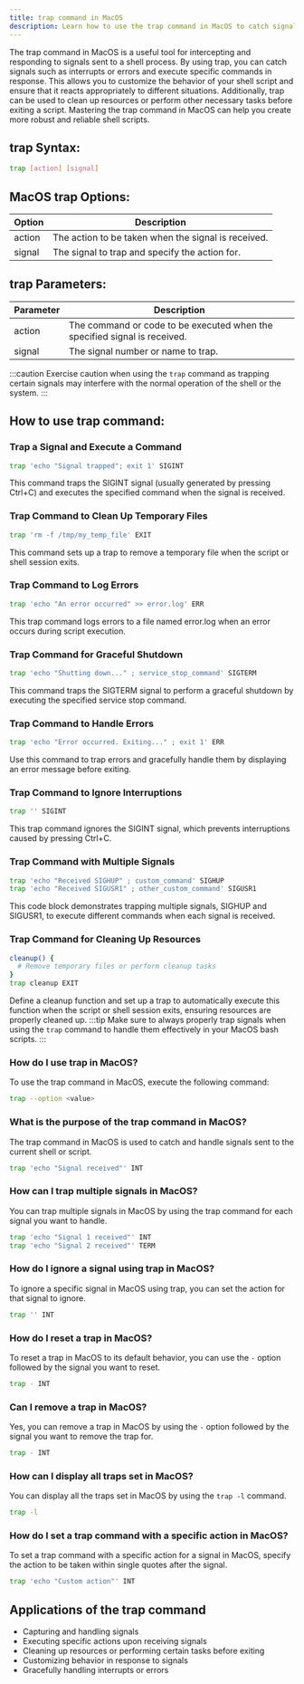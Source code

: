 ```yaml
---
title: trap command in MacOS
description: Learn how to use the trap command in MacOS to catch signals and execute commands. Master the trap command with our comprehensive guide.
---
```


The trap command in MacOS is a useful tool for intercepting and responding to signals sent to a shell process. By using trap, you can catch signals such as interrupts or errors and execute specific commands in response. This allows you to customize the behavior of your shell script and ensure that it reacts appropriately to different situations. Additionally, trap can be used to clean up resources or perform other necessary tasks before exiting a script. Mastering the trap command in MacOS can help you create more robust and reliable shell scripts.
## trap Syntax:
```bash
trap [action] [signal]
```
## MacOS trap Options:
| Option | Description                               |
|--------|-------------------------------------------|
| action | The action to be taken when the signal is received. |
| signal | The signal to trap and specify the action for. |

## trap Parameters:
| Parameter | Description                               |
|-----------|-------------------------------------------|
| action    | The command or code to be executed when the specified signal is received. |
| signal    | The signal number or name to trap.        |

:::caution
Exercise caution when using the `trap` command as trapping certain signals may interfere with the normal operation of the shell or the system.
:::
## How to use trap command:
### Trap a Signal and Execute a Command
```bash
trap 'echo "Signal trapped"; exit 1' SIGINT
```
This command traps the SIGINT signal (usually generated by pressing Ctrl+C) and executes the specified command when the signal is received.

### Trap Command to Clean Up Temporary Files
```bash
trap 'rm -f /tmp/my_temp_file' EXIT
```
This command sets up a trap to remove a temporary file when the script or shell session exits.

### Trap Command to Log Errors
```bash
trap 'echo "An error occurred" >> error.log' ERR
```
This trap command logs errors to a file named error.log when an error occurs during script execution.

### Trap Command for Graceful Shutdown
```bash
trap 'echo "Shutting down..." ; service_stop_command' SIGTERM
```
This command traps the SIGTERM signal to perform a graceful shutdown by executing the specified service stop command.

### Trap Command to Handle Errors
```bash
trap 'echo "Error occurred. Exiting..." ; exit 1' ERR
```
Use this command to trap errors and gracefully handle them by displaying an error message before exiting.

### Trap Command to Ignore Interruptions
```bash
trap '' SIGINT
```
This trap command ignores the SIGINT signal, which prevents interruptions caused by pressing Ctrl+C.

### Trap Command with Multiple Signals
```bash
trap 'echo "Received SIGHUP" ; custom_command' SIGHUP
trap 'echo "Received SIGUSR1" ; other_custom_command' SIGUSR1
```
This code block demonstrates trapping multiple signals, SIGHUP and SIGUSR1, to execute different commands when each signal is received.

### Trap Command for Cleaning Up Resources
```bash
cleanup() {
  # Remove temporary files or perform cleanup tasks
}
trap cleanup EXIT
```
Define a cleanup function and set up a trap to automatically execute this function when the script or shell session exits, ensuring resources are properly cleaned up.
:::tip
Make sure to always properly trap signals when using the `trap` command to handle them effectively in your MacOS bash scripts.
:::

### How do I use trap in MacOS?
To use the trap command in MacOS, execute the following command:
```bash
trap --option <value>
```

### What is the purpose of the trap command in MacOS?
The trap command in MacOS is used to catch and handle signals sent to the current shell or script.
```bash
trap 'echo "Signal received"' INT
```

### How can I trap multiple signals in MacOS?
You can trap multiple signals in MacOS by using the trap command for each signal you want to handle.
```bash
trap 'echo "Signal 1 received"' INT
trap 'echo "Signal 2 received"' TERM
```

### How do I ignore a signal using trap in MacOS?
To ignore a specific signal in MacOS using trap, you can set the action for that signal to ignore.
```bash
trap '' INT
```

### How do I reset a trap in MacOS?
To reset a trap in MacOS to its default behavior, you can use the `-` option followed by the signal you want to reset.
```bash
trap - INT
```

### Can I remove a trap in MacOS?
Yes, you can remove a trap in MacOS by using the `-` option followed by the signal you want to remove the trap for.
```bash
trap - INT
```

### How can I display all traps set in MacOS?
You can display all the traps set in MacOS by using the `trap -l` command.
```bash
trap -l
```

### How do I set a trap command with a specific action in MacOS?
To set a trap command with a specific action for a signal in MacOS, specify the action to be taken within single quotes after the signal.
```bash
trap 'echo "Custom action"' INT
```
## Applications of the trap command

- Capturing and handling signals
- Executing specific actions upon receiving signals
- Cleaning up resources or performing certain tasks before exiting
- Customizing behavior in response to signals
- Gracefully handling interrupts or errors
